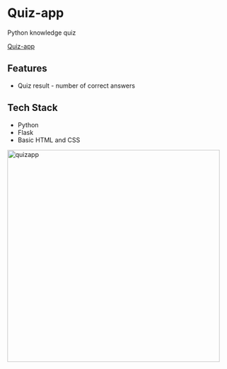 
# Quiz-app

Python knowledge quiz

<a href="http://sebastiansloma.pythonanywhere.com/">Quiz-app</a>

## Features

- Quiz result - number of correct answers


## Tech Stack


- Python
- Flask
- Basic HTML and CSS

<img width="480" alt="quizapp" src="https://user-images.githubusercontent.com/114872846/217240968-15aae362-5371-4462-8865-ff4eaa200f5b.png">

